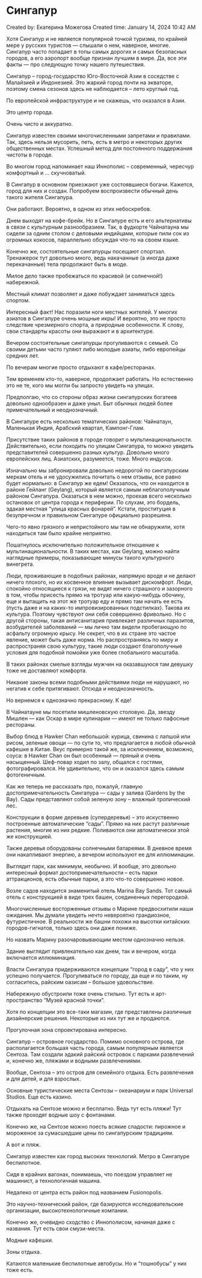 # Сингапур

Created by: Екатерина Можегова
Created time: January 14, 2024 10:42 AM

Хотя Сингапур и не является популярной точкой туризма, по крайней мере у русских туристов — слышали о нем, наверное, многие. Сингапур часто попадает в топы самых дорогих и самых безопасных городов, а его аэропорт вообще признан лучшим в мире. Да, все эти факты — про следующую точку нашего путешествия.

Сингапур – город-государство Юго-Восточной Азии в соседстве с Малайзией и Индонезией. Это жаркий город почти на экваторе, поэтому смена сезонов здесь не наблюдается – лето круглый год. 

По европейской инфраструктуре и не скажешь, что оказался в Азии.

Это центр города.

Очень чисто и аккуратно.

Сингапур известен своими многочисленными запретами и правилами. Так, здесь нельзя мусорить, петь, есть в метро и некоторых других общественных местах. Успешный метод для постоянного поддержания чистоты в городе.

Во многом город напоминает наш Иннополис – современный, чересчур комфортный и … скучноватый. 

В Сингапур в основном приезжают уже состоявшиеся богачи. Кажется, город для них и создан. Попробуем воспроизвести обычный день такого жителя Сингапура. 

Они работают. Вероятно, в одном из этих небоскребов. 

Днем выходят на кофе-брейк. Но в Сингапуре есть и его альтернативы в связи с культурным разнообразием. Так, в фудкорте Чайнатауна мы сидели за одним столом с деловыми индийцами, которые пили сок из огромных кокосов, параллельно обсуждая что-то на своем языке.

Конечно же, состоятельные сингапурцы посещают спортзал. Тренажерок тут довольно много, ведь накачанные (а иногда даже перекачанные) тела продолжают быть в моде. 

Милое дело также пробежаться по красивой (и солнечной!) набережной. 

Местный климат позволяет и даже побуждает заниматься здесь спортом.

Интересный факт! Нас поразили ноги местных жителей. У многих азиатов в Сингапуре очень мощные икры! И вероятно, это не просто следствие чрезмерного спорта, а природные особенности. К слову, свои стандарты красоты они выражают и в архитектуре. 

Вечером состоятельные сингапурцы прогуливаются с семьей. Со своими детьми часто гуляют либо молодые азиаты, либо европейцы средних лет. 

По вечерам многие просто отдыхают в кафе/ресторанах. 

Тем временем кто-то, наверное, продолжает работать. Но естественно это не те, кого мы могли бы запросто увидеть на улицах. 

Предполгаю, что со стороны образ жизни сингапурских богатеев довольно однообразен и даже уныл. Быт обычных людей более примечательный и неоднозначный. 

В Сингапуре есть несколько тематических районов: Чайнатаун, Маленькая Индия, Арабский квартал, Кампонг-Глам.

Присутствие таких районов в городе говорит о мультинациональности. Действительно, если походить по улицам Сингапура, то можно увидеть представителей совершенно разных культур. Довольно много европейских лиц. Азиатских, разумеется, тоже. Много индусов. 

Изначально мы забронировали довольно недорогой по сингапурским меркам отель и не удосужились почитать о нем отзывы, все равно будет нормально: в Сингапур же едем! Оказалось, что он находится в районе Гейланг (Geylang), который является самым неблагополучным районом Сингапура. Оказаться в нем можно, проехав всего несколько остановок от центра города к периферии. По слухам, это бордель, эдакая местная “улица красных фонарей”. Кстати, проституция в безупречном и правильном Сингапуре официально разрешена.

Чего-то явно грязного и непристойного мы там не обнаружили, хотя находиться там было крайне неприятно.

Пошатнулось исключительно положительное отношение к мультинациональности. В таких местах, как Geylang, можно найти наглядные примеры, показывающие минусы такого культурного винегрета.

Люди, проживающие в подобных районах, напрямую вроде и не делают ничего плохого, но  их косвенное влияние вызывает дискомфорт. Люди, спокойно относящиеся к грязи, не видят ничего страшного и зазорного в том, чтобы присесть прямо на тротуар или какую-нибудь обочину, еще и вытащить на этот же тротуар еду и прямо там начать ее есть (пусть даже и на каких-то импровизированных подстилках). Такова их культура. Поэтому чувствуют они себя совершенно фривольно. Но с другой стороны, такая антисанитария привлекает различных паразитов, возбудителей заболеваний — мы лично там видели пробегающую по асфальту огромную крысу. Не секрет, что в их стране это частое явление, может быть даже норма. Но распространяясь по миру и распространяя свою культуру, такие люди создают благополучные условия для подобной помойки уже более глобального масштаба. 

В таких районах смелые взгляды мужчин на оказавшуюся там девушку тоже не доставляют комфорта. 

Никакие законы всеми подобными действиями люди не нарушают, но негатив к себе притягивают. Отсюда и неоднозначность.

Но вернемся к однозначно прекрасному. К еде!

В Чайнатауне мы посетили мишленовскую столовую. Да, звезду Мишлен — как Оскар в мире кулинарии — имеют не только пафосные рестораны. 

Выбор блюд в Hawker Chan небольшой: курица, свинина с лапшой или рисом, зеленые овощи — по сути то, что предлагается в любой обычной кафешке в Китае. Вкус примерно такой же, за исключением, возможно, соуса: в Hawker Chan он был особенный — пряный и очень насыщенный. Шеф-повар ходил по залу, общался с гостями, фотографировался. Не удивительно, что он и оказался здесь самым фотогеничным.

Как же теперь не рассказать про, пожалуй, главную достопримечательность Сингапура — сады у залива (Gardens by the Bay). Сады представляют собой зеленую зону – влажный тропический лес.

Конструкции в форме деревьев (супердеревья) – это искуственно построенные автоматические “сады”. Прямо на них растут различные растения, многие из них редкие. Поливаются они автоматически этой же конструкцией. 

Также деревья оборудованы солнечными батареями. В дневное время они накапливают энергию, а вечером используют ее для иллюминации. 

Выглядит парк, как минимум, необычно. И вообще, это довольно интересный формат достопримечательности – есть парки аттракционов, есть обычные парки, а это что-то совершенно новое.

Возле садов находится знаменитый отель Marina Bay Sands. Тот самый отель с конструкцией в виде трех башен, соединенных перегородкой.

Многочисленные восторженные отзывы о Марине предвосхитили наши ожидания. Мы думали увидеть нечто невероятно грандиозное, футуристичное. В реальности же башни похожи на высотки китайских городов-гигнатов, только здесь они даже пониже.

Но назвать Марину разочаровывающим местом однозначно нельзя.

Здание выглядит привлекательно как днем, так и вечером, когда включается иллюминация.

Власти Сингапура придерживаются концепции “город в саду”, что у них успешно
получается. Прогуливаться по городу, да еще и по таким, ну согласитесь, райским
оазисам – большое удовольствие.

Набережную обустроили тоже очень стильно. Тут есть и арт-пространство “Музей красной
точки”. 

Хотя по концепции это все-таки магазин, где представлены различные дизайнерские
решения. Некоторые из них тут же и продаются.

Прогулочная зона спроектирована интересно.

Сингапур – островное государство. Помимо основного острова, где располагается
большая часть города, самым популярным является Сентоза. Там создали эдакий
райский островок с парками развлечений и, конечно же, пляжами и водными
развлечениями.

Вообще, Сентоза – это остров для семейного отдыха. Есть развлечения и для детей, и
для взрослых.

Основные туристические места Сентозы – океанариум и парк Universal Studios. Еще есть казино.

Отдыхать на Сентозе можно и бесплатно. Ведь тут есть пляжи! Тут также проходят водные шоу с фонтанами.

Конечно же, на Сентозе можно поесть всякие сладости: пирожное и мороженое за сумасшедшие цены по сингапурским традициям.

А вот и пляж.

Сингапур известен как город высоких технологий. Метро в Сингапуре беспилотное. 

Сидя в крайних вагонах, понимаешь, что поездом управляет не машинист, а технологичная машина.

Недалеко от центра есть район под названием Fusionopolis.

Это научно-технический район, где базируются исследовательские организации, высокотехнологичные компании.

Конечно же, очевидно сходство с Иннополисом, начиная даже с названия. Тут есть свои смузи-места.

Модные кафешки. 

Зоны отдыха.

Катаются маленькие беспилотные автобусы. Но и “тошнобусы” у них тоже есть.